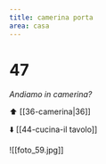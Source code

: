 ```yaml
---
title: camerina porta
area: casa
---
```

# 47
_Andiamo in camerina?_

⬆️ [[36-camerina|36]]

⬇️ [[44-cucina-il tavolo]]

![[foto_59.jpg]]